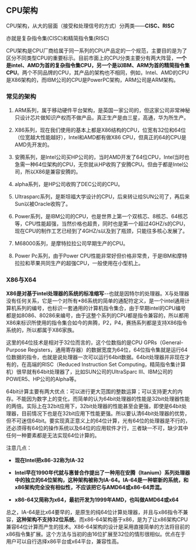 ## CPU架构
CPU架构，从大的层面（接受和处理信号的方式）分两类——**CISC、RISC**

亦就是复杂指令集(CISC)和精简指令集(RISC)

CPU架构是CPU厂商给属于同一系列的CPU产品定的一个规范，主要目的是为了区分不同类型CPU的重要标示。目前市面上的CPU分类主要分有两大阵营，**一个是intel、AMD为首的复杂指令集CPU，另一个是以IBM、ARM为首的精简指令集CPU**。两个不同品牌的CPU，其产品的架构也不相同，例如，Intel、AMD的CPU是X86架构的，而IBM公司的CPU是PowerPC架构，ARM公司是ARM架构。

### 常见的架构
1. ARM系列，属于移动硬件平台架构，是英国一家公司的，但这家公司非常神秘只设计芯片做知识产权而不做产品，真正生产是由三星，高通，华为所生产。

2. X86系列，现在我们使用的基本上都是X86结构的CPU，位宽有32位和64位（位宽越大性能越好），Intel和AMD都有做X86 CPU，但真正的64的CPU是AMD先开发的。

3. 安腾系列，是Intel公司买HP公司的，当时AMD开发了64位CPU，Intel当时也急需一种64位架构的CPU，无奈就从HP收购了安腾CPU。但由于都是Intel公司，所以X86是兼容安腾的。

4. alpha系列，是HP公司收购了DEC公司的CPU。

5. Ultrasparc系列，是斯坦福大学设计的CPU，后来转让给SUN公司了，再后来Sun以被Oracle收购了。

6. Power系列，是IBM公司的CPU，也是世界上第一个双核芯、8核芯、64核芯等，CPU性能超强，当然价格也超贵，同时也是第一个超过4GHZ/s的CPU，现在CPU的制作工艺已经到了4GHZ/s以及到了瓶颈，只能往多核心发展了。

7. M68000系列，是摩特拉拉公司早期生产的CPU。

8. Power Pc系列，由于Power CPU性能非常好但价格非常贵，于是IBM和摩特拉拉和苹果共同生产的超强CPU，一般使用在小型机上。

### X86与X64
**X86是对基于intel处理器的系统的标准缩写**--也就是因特尔的处理器。X与处理器没有任何关系，它是一个对所有*86系统的简单的通配符定义，是一个intel通用计算机系列的编号，也标识一套通用的计算机指令集合，由于早期intel的CPU编号都是如8086、80286来编号，由于这整个系列的CPU都是指令兼容的，所以都用X86来标识所使用的指令集合如今的奔腾，P2，P4，赛扬系列都是支持X86指令系统的，所以都属于X86家族。

这里的64位技术是相对于32位而言的，这个位数指的是CPU GPRs（General-Purpose Registers，通用寄存器）的数据宽度为64位，64位指令集就是运行64位数据的指令，也就是说处理器一次可以运行64bit数据。64bit处理器并非现在才有的，在高端的RISC（Reduced Instruction Set Computing，精简指令集计算机）很早就有64bit处理器了，比如SUN公司的UltraSparc Ⅲ、IBM公司的POWER5、HP公司的Alpha等。

64bit计算主要有两大优点：可以进行更大范围的整数运算；可以支持更大的内存。不能因为数字上的变化，而简单的认为64bit处理器的性能是32bit处理器性能的两倍。实际上在32bit应用下，32bit处理器的性能甚至会更强，即使是64bit处理器，目前情况下也是在32bit应用下性能更强。所以要认清64bit处理器的优势，但不可迷信64bit。要实现真正意义上的64位计算，光有64位的处理器是不行的，还必须得有64位的操作系统以及64位的应用软件才行，三者缺一不可，缺少其中任何一种要素都是无法实现64位计算的。


注意几点：

 - **现在Intel把x86-32称为IA-32**

 - **Intel早在1990年代就与惠普合作提出了一种用在安腾（Itanium）系列处理器中的独立的64位架构，这种架构被称为IA-64。IA-64是一种崭新的系统，和x86架构完全没有相似性，不应该把它与AMD64或x86-64弄混。**

 - **x86-64又简称为x64，最初开发为1999年AMD，也叫做AMD64或x64**

总之，IA-64是比x64要早的，是原生的纯64位计算处理器，并且与x86指令不兼容，**这种架构不支持32位系统**。而x86-64架构基于x86，是为了让x86架构CPU兼容64位计算而产生的技术。X86-64架构的设计是采用直接简单的方法将目前的x86指令集扩展。这个方法与当初的由16位扩展至32位的情形很相似。优点在于用户可以自行选择x86平台或x64平台，兼容性高。
